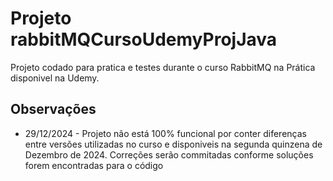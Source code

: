 # Projeto rabbitMQCursoUdemyProjJava

Projeto codado para pratica e testes durante o curso RabbitMQ na Prática disponivel na Udemy.

## Observações
- 29/12/2024 - Projeto não está 100% funcional por conter diferenças entre versões utilizadas no curso e disponiveis na segunda quinzena de Dezembro de 2024. Correções serão commitadas conforme soluções forem encontradas para o código
